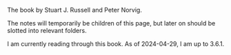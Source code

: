 The book by Stuart J. Russell and Peter Norvig.

The notes will temporarily be children of this page, but later on should be slotted into relevant folders.

I am currently reading through this book. As of 2024-04-29, I am up to 3.6.1.